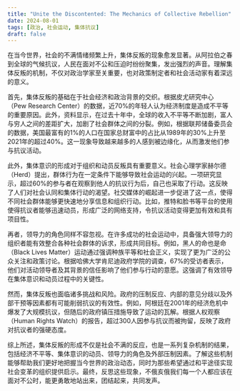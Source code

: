 ```yaml
---
title: "Unite the Discontented: The Mechanics of Collective Rebellion"
date: 2024-08-01
tags: [政治, 社会运动, 集体抗议]
draft: false
---
```


在当今世界，社会的不满情绪频繁上升，集体反叛的现象愈发显著。从阿拉伯之春到全球的气候抗议，人民在面对不公和压迫时纷纷聚集，发出强烈的声音。理解集体反叛的机制，不仅对政治学家至关重要，也对政策制定者和社会活动家有着深远的意义。

首先，集体反叛的基础在于社会经济和政治背景的交织。根据皮尤研究中心（Pew Research Center）的数据，近70%的年轻人认为经济制度是造成不平等的重要原因。此外，资料显示，在过去十年中，全球的收入不平等不断加剧，富人与穷人之间的差距扩大，加剧了社会群体之间的分裂。例如，根据联邦储备委员会的数据，美国最富有的1%的人口在国家总财富中的占比从1989年的30%上升至2021年的超过40%。这一现象导致越来越多的人感到被边缘化，从而激发他们参与抗议活动。

此外，集体意识的形成对于组织和动员反叛具有重要意义。社会心理学家赫尔德（Herd）提出，群体行为在一定条件下能够导致社会运动的兴起。一项研究显示，超过60%的参与者在观察到他人的抗议行为后，自己也采取了行动。这反映了人们对社会认同和集体行动的渴望。社交媒体的崛起进一步促进了这一点，使得不同社会群体能够更快速地分享信息和组织行动。比如，推特和脸书等平台的使用使得抗议者能够迅速动员，形成广泛的网络支持，令抗议活动变得更加有效和具有项目性。

再者，领导力的角色同样不容忽视。在许多成功的社会运动中，具备强大领导力的组织者能有效整合各种社会群体的诉求，形成共同目标。例如，黑人的命也是命（Black Lives Matter）运动通过强调种族平等和社会正义，实现了更为广泛的公众关注和政策讨论。根据哈佛大学肯尼迪政府学院的调查，67%的受访者表示，他们对活动领导者及其背景的信任影响了他们参与行动的意愿。这强调了有效领导在集体意识和动员过程中的关键性。

然而，集体反叛也面临诸多挑战和风险。政府的压制反应、内部的意见分歧以及外部干预等因素都有可能削弱抗议的有效性。例如，阿根廷在2001年的经济危机中爆发了大规模抗议，但随后的政府镇压措施导致了运动的瓦解。根据人权观察（Human Rights Watch）的报告，超过300人因参与抗议而被拘留，反映了政府对抗议者的强硬态度。

综上所述，集体反叛的形成不仅是社会不满的反应，也是一系列复杂机制的结果，包括经济不平等、集体意识的动员、领导力的角色及外部压制因素。了解这些机制能够帮助我们更好地把握当今世界的政治动态，同时为那些希望通过和平途径实现社会变革的组织提供启示。最终，反思这些现象，不俄亥俄我们每一个人都应该在面对不公时，能更勇敢地站出来，团结起来，共同发声。